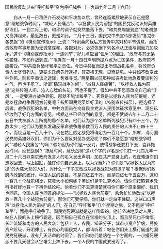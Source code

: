 国民党反动派由“呼吁和平”变为呼吁战争
（一九四九年二月十六日）

　　自从一月一日蒋匪介石发动和平攻势以后，曾经连篇累牍地表示自己是愿意“缩短战争时间”，“减轻人民痛苦”，“以拯救人民为前提”的国民党反动派的英雄好汉们，一到二月上旬，和平的调子就突然低落下去，“和共党周旋到底”的老调忽又高弹起来。最近数日，更是如此。二月十三日，国民党中央宣传部发给“各党部各党报”的《特别宣传指示》上说：“叶剑英向我后方宣传中共对和平有诚意，而指责政府军事布置为无诚意谋和。各报对此，必须依据下列各点从正面与侧面力加驳斥。”这个《特别宣传指示》一连列举了好几点应当“驳斥”的理由。“政府与其无条件投降，不如作战到底。”“毛泽东一月十四日声明所提八点为亡国条件，政府原不应接受。”“中共应负破坏和平之责任。今日中共反而提出所谓战犯名单，将政府负责人士尽皆列入，更要求政府先行逮捕，其蛮横无理，显而易见。中共如不改变此种作风，则和平商谈之途径，势难寻觅。”两星期以前那种如丧考妣地急着要谈判的神气，再也不见了。所谓“缩短战争时间”，“减轻人民痛苦”，“以拯救人民为前提”这些传遍人间、沁人心脾的名句，再也不提了。假如中共不愿意改变自己的“作风”，一定要惩办战争罪犯，那就不能谈和平了。究竟是以拯救人民为前提呢，还是以拯救战争罪犯为前提呢？按照国民党英雄好汉的《特别宣传指示》，是选择了后者。战争罪犯的名单，中共方面尚在向各民主党派人民团体征求意见中，现在已经收到了好几方面的意见。根据这些已经收到的意见，都是不赞成去年十二月二十五日中共权威人士所提的那个名单。他们认为那个名单所列战犯只有四十三个，为数太少；他们认为要负发动反革命战争屠杀数百万人民的责任的人决不止四十三个，而应当是一百几十个。现在姑且假定战犯将确定为一百几十个。那末，请问国民党的英雄好汉们，你们为什么要反对惩办战犯呢？你们不是愿意“缩短战争时间”“减轻人民痛苦”的吗？假如因为你们这一反对，使得战争还要打下去，岂非拖延时间，延长战祸？“拖延时间，延长战祸”这八个字的罪名是你们在一九四九年一月二十六日以南京政府发言人的名义发出声明，加在共产党身上的，现在难道你们想收回去，写上招贴，挂在你们自己身上，以为荣耀吗？你们是“以拯救人民为前提”的大慈大悲的人们，为什么一下子又改成以拯救战犯为前提了呢？根据你们政府内政部的统计，中国人民的数目，不是四亿五千万，而是四亿七千五百万，这和一百几十个战犯相比，究竟大小如何呢？英雄们是学过算术的，请你们按照算术教科书好好地算一下再作结论吧。倘若你们不去算清楚就将你们那个原来很好、我们也同意、全国人民也同意的提法——“以拯救人民为前提”，急急忙忙地改成“以拯救一百几十个战犯为前提”，那你们可要仔细，你们就一定站不住脚。这些口口声声“以拯救人民为前提”的人们，在自己“呼吁和平”几个星期之后，又不再是“呼吁和平”，而是呼吁战争了。国民党死硬派就是这样倒霉的，他们坚决地反对人民，站在人民的头上横行霸道，因而把自己孤立在宝塔的尖顶上，而且至死也不悔悟。长江流域和南方的人民大众，包括工人，农民，知识分子，城市小资产阶级，民族资产阶级，开明绅士，有良心的国民党人，都请听着：站在你们头上横行霸道的国民党死硬派，没有几天活命的时间了，我们和你们是站在一个方面的，一小撮死硬派不要几天就会从宝塔尖上跌下去，一个人民的中国就要出现了。 


